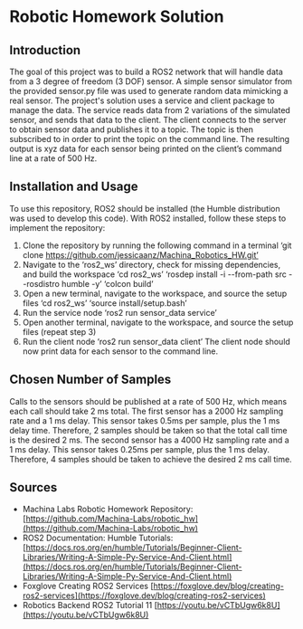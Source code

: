 # Robotic Homework Solution
## Introduction
The goal of this project was to build a ROS2 network that will handle data from a 3 degree of freedom (3 DOF) sensor. A simple sensor simulator from the provided sensor.py file was used to generate random data mimicking a real sensor. The project's solution uses a service and client package to manage the data. The service reads data from 2 variations of the simulated sensor, and sends that data to the client. The client connects to the server to obtain sensor data and publishes it to a topic. The topic is then subscribed to in order to print the topic on the command line. The resulting output is xyz data for each sensor being printed on the client’s command line at a rate of 500 Hz.

## Installation and Usage
To use this repository, ROS2 should be installed (the Humble distribution was used to develop this code). With ROS2 installed, follow these steps to implement the repository:
1.  Clone the repository by running the following command in a terminal
	‘git clone https://github.com/jessicaanz/Machina_Robotics_HW.git’
2. Navigate to the ‘ros2_ws’ directory, check for missing dependencies, and build the workspace
	‘cd ros2_ws’
	‘rosdep install -i --from-path src --rosdistro humble -y’
	‘colcon build’
3. Open a new terminal, navigate to the workspace, and source the setup files
	‘cd ros2_ws’
	‘source install/setup.bash’
4. Run the service node
	‘ros2 run sensor_data service’
5. Open another terminal, navigate to the workspace, and source the setup files (repeat step 3)
6. Run the client node
	‘ros2 run sensor_data client’
The client node should now print data for each sensor to the command line.

## Chosen Number of Samples
Calls to the sensors should be published at a rate of 500 Hz, which means each call should take 2 ms total. The first sensor has a 2000 Hz sampling rate and a 1 ms delay. This sensor takes 0.5ms per sample, plus the 1 ms delay time. Therefore, 2 samples should be taken so that the total call time is the desired 2 ms. The second sensor has a 4000 Hz sampling rate and a 1 ms delay. This sensor takes 0.25ms per sample, plus the 1 ms delay. Therefore, 4 samples should be taken to achieve the desired 2 ms call time.

## Sources
- Machina Labs Robotic Homework Repository: [https://github.com/Machina-Labs/robotic_hw](https://github.com/Machina-Labs/robotic_hw)
- ROS2 Documentation: Humble Tutorials: [https://docs.ros.org/en/humble/Tutorials/Beginner-Client-Libraries/Writing-A-Simple-Py-Service-And-Client.html](https://docs.ros.org/en/humble/Tutorials/Beginner-Client-Libraries/Writing-A-Simple-Py-Service-And-Client.html)
- Foxglove Creating ROS2 Services [https://foxglove.dev/blog/creating-ros2-services](https://foxglove.dev/blog/creating-ros2-services)
- Robotics Backend ROS2 Tutorial 11 [https://youtu.be/vCTbUgw6k8U](https://youtu.be/vCTbUgw6k8U)
